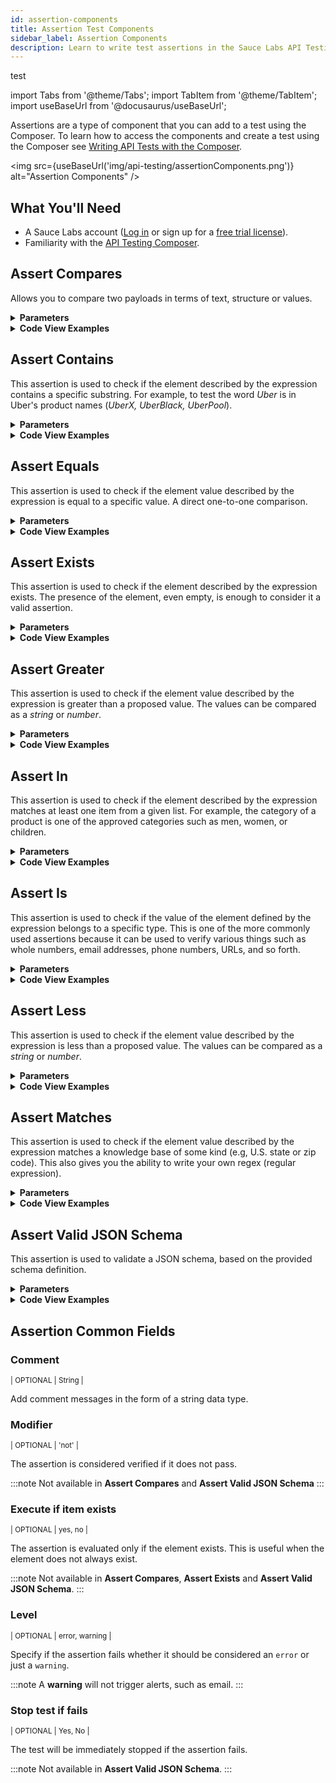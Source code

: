 ```yaml
---
id: assertion-components
title: Assertion Test Components
sidebar_label: Assertion Components
description: Learn to write test assertions in the Sauce Labs API Testing Composer.
---
```


test

import Tabs from '@theme/Tabs';
import TabItem from '@theme/TabItem';
import useBaseUrl from '@docusaurus/useBaseUrl';

Assertions are a type of component that you can add to a test using the Composer. To learn how to access the components and create a test using the Composer see [Writing API Tests with the Composer](/api-testing/composer/).

<img src={useBaseUrl('img/api-testing/assertionComponents.png')} alt="Assertion Components" />

## What You'll Need

- A Sauce Labs account ([Log in](https://accounts.saucelabs.com/am/XUI/#login/) or sign up for a [free trial license](https://saucelabs.com/sign-up)).
- Familiarity with the [API Testing Composer](/api-testing/composer/).

## Assert Compares

Allows you to compare two payloads in terms of text, structure or values.

<details><summary><strong>Parameters</strong></summary>

<table id="table-api">
  <tbody>
  <tr>
  <td colSpan='2'>Fields</td>
  </tr>
    <tr>
     <td><strong>Expression 1</strong></td>
     <td><p><small>| REQUIRED | STRING |</small></p><p>The first payload you want to compare.</p></td>
    </tr>
    <tr>
     <td><strong>Expression 2</strong></td>
     <td><p><small>| REQUIRED | STRING |</small></p><p>The second payload you want to compare.</p></td>
    </tr>
    <tr>
     <td><strong>Mode</strong></td>
     <td><p><small>| REQUIRED | Text, values, structure |</small></p><p>The comparator you wish to use. <code>text</code> compares the text of the two payloads as plain text, <code>values</code> compares the two payloads regardless the text layout, <code>structure</code> compares only the structure of the two payloads.</p></td>
    </tr>
    <tr>
     <td><strong>Strict</strong></td>
     <td><p><small>| OPTIONAL | Yes, No |</small></p><p>Comparison includes data types. </p></td>
    </tr>
  </tbody>
</table>

See also [Common Fields](#assertion-common-fields)

<img src={useBaseUrl('img/api-testing/compares.png')} alt="Assertion Compares Pic"/>

</details>
<details><summary><strong>Code View Examples</strong></summary>

```yaml
- id: assert-compares
  expression1: payload1
  expression2: payload2
  mode: text
  strict: 'false'
```

```yaml
- id: assert-compares
  expression1: payload1
  expression2: payload2
  mode: values
  strict: 'false'
```

```yaml
- id: assert-compares
  expression1: payload1
  expression2: payload2
  mode: structure
  strict: 'false'
```

</details>

## Assert Contains

This assertion is used to check if the element described by the expression contains a specific substring. For example, to test the word _Uber_ is in Uber's product names (_UberX, UberBlack, UberPool_).

<details><summary><strong>Parameters</strong></summary>

<table id="table-api">
  <tbody>
  <tr>
  <td colSpan='2'>Fields</td>
  </tr>
    <tr>
     <td><strong>Expression</strong></td>
     <td><p><small>| REQUIRED | Expression |</small></p><p>The path to the element we want to operate on (e.g., <code>payload.ProductID</code>). See <a href="/api-testing/composer/expressions/">Using Expressions</a> for more details.</p></td>
    </tr>
    <tr>
     <td><strong>Value</strong></td>
     <td><p><small>| REQUIRED | String, Number, Boolean |</small></p><p>The value we want to compare the expression to.</p></td>
    </tr>
    <tr>
     <td><strong>Type</strong></td>
     <td><p><small>| OPTIONAL | Auto, String, Number, Boolean |</small></p><p>The type of the value. <code>Auto</code> means the engine will try to identify the type of the value.</p></td>
    </tr>
  </tbody>
</table>

See also [Common Fields](#assertion-common-fields)

</details>
<details><summary><strong>Code View Examples</strong></summary>

```yaml
- id: assert-contains
  expression: data.url
  value: domain.com
```

```yaml
- id: assert-contains
  expression: data.id
  value: ${id}
```

</details>

## Assert Equals

This assertion is used to check if the element value described by the expression is equal to a specific value. A direct one-to-one comparison.

<details><summary><strong>Parameters</strong></summary>

<table id="table-api">
  <tbody>
  <tr>
  <td colSpan='2'>Fields</td>
  </tr>
   <tr>
     <td><strong>Expression</strong></td>
     <td><p><small>| REQUIRED | Expression |</small></p><p>The path to the element we want to operate on (e.g., <code>payload.ProductID</code>). See <a href="/api-testing/composer/expressions/">Using Expressions</a> for more details.</p></td>
    </tr>
    <tr>
     <td><strong>Value</strong></td>
     <td><p><small>| REQUIRED | String, Number, Boolean |</small></p><p>The value we want to compare the expression to.</p></td>
    </tr>
    <tr>
     <td><strong>Type</strong></td>
     <td><p><small>| OPTIONAL | Auto, String, Number, Boolean |</small></p><p>The type of the value. <code>Auto</code> means the engine will try to identify the type of the value.</p></td>
    </tr>
  </tbody>
</table>

See also [Common Fields](#assertion-common-fields)

</details>
<details><summary><strong>Code View Examples</strong></summary>

```yaml
- id: assert-equals
  expression: data.code
  value: '500'
```

```yaml
- id: assert-equals
  expression: data.code
  value: 500
```

</details>

## Assert Exists

This assertion is used to check if the element described by the expression exists. The presence of the element, even empty, is enough to consider it a valid assertion.

<details><summary><strong>Parameters</strong></summary>

<table id="table-api">
  <tbody>
  <tr>
  <td colSpan='2'>Fields</td>
  </tr>
    <tr>
     <td><strong>Expression</strong></td>
     <td><p><small>| REQUIRED | Expression |</small></p><p>The path to the element we want to operate on (e.g., <code>payload.ProductID</code>). See <a href="/api-testing/composer/expressions/">Using Expressions</a> for more details.</p></td>
    </tr>
  </tbody>
</table>

See also [Common Fields](#assertion-common-fields)

</details>
<details><summary><strong>Code View Examples</strong></summary>

```yaml
- id: assert-exists
  expression: data.id
```

</details>

## Assert Greater

This assertion is used to check if the element value described by the expression is greater than a proposed value. The values can be compared as a _string_ or _number_.

<details><summary><strong>Parameters</strong></summary>

<table id="table-api">
  <tbody>
  <tr>
  <td colSpan='2'>Fields</td>
  </tr>
    <tr>
     <td><strong>Expression</strong></td>
     <td><p><small>| REQUIRED | Expression |</small></p><p>The path to the element we want to operate on (e.g., <code>payload.ProductID</code>). See <a href="/api-testing/composer/expressions/">Using Expressions</a> for more details.</p></td>
    </tr>
    <tr>
     <td><strong>Value</strong></td>
     <td><p><small>| REQUIRED | String, Number |</small></p><p>The value we want to compare the expression to.</p></td>
    </tr>
  </tbody>
</table>

See also [Common Fields](#assertion-common-fields)

</details>
<details><summary><strong>Code View Examples</strong></summary>

```yaml
- id: assert-greater
  expression: data.code
  value: 4503
```

</details>

## Assert In

This assertion is used to check if the element described by the expression matches at least one item from a given list. For example, the category of a product is one of the approved categories such as men, women, or children.

<details><summary><strong>Parameters</strong></summary>

<table id="table-api">
  <tbody>
  <tr>
  <td colSpan='2'>Fields</td>
  </tr>
    <tr>
     <td><strong>Expression</strong></td>
     <td><p><small>| REQUIRED | Expression |</small></p><p>The path to the element we want to operate on (e.g., <code>payload.ProductID</code>). See <a href="/api-testing/composer/expressions/">Using Expressions</a> for more details.</p></td>
    </tr>
    <tr>
     <td><strong>Value</strong></td>
     <td><p><small>| REQUIRED | String, Number |</small></p><p>The value we want to compare the expression to.</p></td>
    </tr>
  </tbody>
</table>

See also [Common Fields](#assertion-common-fields).

</details>
<details><summary><strong>Code View Examples</strong></summary>

```yaml
- id: assert-in
  expression: data.type
  value:
  - ebook
  - paperbook
```

```yaml
- id: assert-in
  expression: data.price
  value:
  - '5.50'
  - '7'
  - '9.79'
```

</details>

## Assert Is

This assertion is used to check if the value of the element defined by the expression belongs to a specific type. This is one of the more commonly used assertions because it can be used to verify various things such as whole numbers, email addresses, phone numbers, URLs, and so forth.

<details><summary><strong>Parameters</strong></summary>

<table id="table-api">
  <tbody>
  <tr>
  <td colSpan='2'>Fields</td>
  </tr>
    <tr>
     <td><strong>Expression</strong></td>
     <td><p><small>| REQUIRED | Expression |</small></p><p>The path to the element we want to operate on (e.g., <code>payload.ProductID</code>). See <a href="/api-testing/composer/expressions/">Using Expressions</a> for more details.</p></td>
    </tr>
    <tr>
     <td><strong>Type</strong></td>
    <td><p><small>| REQUIRED | Integer, float, url, boolean, phone, email, map, array |</small></p><p>The data type of the value. <code>integer</code> checks if field is an integer value, <code>float</code> checks if field is a decimal value, <code>url</code> checks if the field is a well formatted url, <code>boolean</code> checks if field is a boolean value, <code>phone</code> checks if field contains a valid phone number format, <code>email</code> checks if field is a valid email format, <code>map</code> checks if field is a map type, <code>array</code> checks if the field is an array.</p></td>
    </tr>
  </tbody>
</table>

See also [Common Fields](#assertion-common-fields)

</details>
<details><summary><strong>Code View Examples</strong></summary>

```yaml
- id: assert-is
  expression: data.id
  type: integer
```

</details>

## Assert Less

This assertion is used to check if the element value described by the expression is less than a proposed value. The values can be compared as a _string_ or _number_.

<details><summary><strong>Parameters</strong></summary>

<table id="table-api">
  <tbody>
  <tr>
  <td colSpan='2'>Fields</td>
  </tr>
    <tr>
     <td><strong>Expression</strong></td>
     <td><p><small>| REQUIRED | Expression |</small></p><p>The path to the element we want to operate on (e.g., <code>payload.ProductID</code>). See <a href="/api-testing/composer/expressions/">Using Expressions</a> for more details.</p></td>
    </tr>
    <tr>
     <td><strong>Value</strong></td>
     <td><p><small>| REQUIRED | String, Number |</small></p><p>The value we want to compare the expression to.</p></td>
    </tr>
  </tbody>
</table>

See also [Common Fields](#assertion-common-fields)

</details>
<details><summary><strong>Code View Examples</strong></summary>

```yaml
- id: assert-less
  expression: data.code
  value: 4503
```

</details>

## Assert Matches

This assertion is used to check if the element value described by the expression matches a knowledge base of some kind (e.g, U.S. state or zip code). This also gives you the ability to write your own regex (regular expression).

<details><summary><strong>Parameters</strong></summary>

<table id="table-api">
  <tbody>
  <tr>
  <td colSpan='2'>Fields</td>
  </tr>
    <tr>
     <td><strong>Expression</strong></td>
     <td><p><small>| REQUIRED | Expression |</small></p><p>The path to the element we want to operate on (e.g., <code>payload.ProductID</code>). See <a href="/api-testing/composer/expressions/">Using Expressions</a> for more details.</p></td>
    </tr>
    <tr>
     <td><strong>Type</strong></td>
     <td><p><small>| REQUIRED | 'regex', 'US Zipcode', 'USState', 'credit card', 'country codes', 'currency codes' |</small></p><p>The data type of the value. <code>regex</code> if you want to evaluate the field as a regular expression (specified in regex value), <code>US Zipcode</code> checks if the field is a valid US zip code, <code>US State</code> checks if the field is a valid US State (i.e., 'NY'), <code>credit card</code> checks if the field contains a valid credit card number from the most popular credit cards (i.e. VISA, Mastercard, AMEX), <code>country code</code> checks if the field contains a valid country code (i.e., 'US', 'FR', 'DK'), <code> currency code</code> checks if the fields is a valid currency (i.e., 'USD', 'EUR').</p></td>
    </tr>
    <tr>
     <td><strong>Regex value</strong></td>
     <td><p><small>| REQUIRED, if type is 'regex' | String |</small></p><p>Specify the regular expression you want to use for checking the expression. </p></td>
    </tr>
  </tbody>
</table>

See also [Common Fields](#assertion-common-fields)

</details>
<details><summary><strong>Code View Examples</strong></summary>

```yaml
- id: assert-matches
  expression: data.zipcode
  type: us_zipcodes
```

</details>

## Assert Valid JSON Schema

This assertion is used to validate a JSON schema, based on the provided schema definition.

<details><summary><strong>Parameters</strong></summary>

<table id="table-api">
  <tbody>
  <tr>
  <td colSpan='2'>Fields</td>
  </tr>
    <tr>
     <td><strong>Expression</strong></td>
     <td><p><small>| REQUIRED | Expression |</small></p><p>The path to the element we want to operate on (e.g., <code>payload.ProductID</code>). See <a href="/api-testing/composer/expressions/">Using Expressions</a> for more details.</p></td>
    </tr>
    <tr>
     <td><strong>JSON Schema</strong></td>
     <td><p><small>| REQUIRED | JSON schema definition |</small></p><p>The JSON schema definition. This will be used to validate the JSON passed in the expression field.</p></td>
    </tr>
  </tbody>
</table>

See also [Comment](#comment)

</details>
<details><summary><strong>Code View Examples</strong></summary>

```yaml
- id: set
  var: json_success
  mode: lang
  lang: template
  body: '{ "rectangle" : { "a" : 15, "b" : 5 } }'
```

```yaml
- id: assert-valid-jsonschema
  expression: json_success
  body: |-
    {
      "type": "object",
      "properties": {
        "rectangle": {
          "$ref": "#/definitions/Rectangle"
        }
      },
      "definitions": {
        "size": {
          "type": "number",
          "minimum": 0
        },
        "Rectangle": {
          "type": "object",
          "properties": {
            "a": {
              "$ref": "#/definitions/size"
            },
            "b": {
              "$ref": "#/definitions/size"
            }
          }
        }
      }
    }
```

</details>

## Assertion Common Fields

### Comment

<p><small>| OPTIONAL | String |</small></p>
Add comment messages in the form of a string data type.

### Modifier

<p><small>| OPTIONAL | 'not' |</small></p>
The assertion is considered verified if it does not pass.

:::note
Not available in **Assert Compares** and **Assert Valid JSON Schema**
:::

### Execute if item exists

<p><small>| OPTIONAL | yes, no |</small></p>
The assertion is evaluated only if the element exists. This is useful when the element does not always exist.

:::note
Not available in **Assert Compares**, **Assert Exists** and **Assert Valid JSON Schema**.
:::

### Level

<p><small>| OPTIONAL | error, warning |</small></p>
Specify if the assertion fails whether it should be considered an <code>error</code> or just a <code>warning</code>.

:::note
A **warning** will not trigger alerts, such as email.
:::

### Stop test if fails

<p><small>| OPTIONAL | Yes, No |</small></p>
The test will be immediately stopped if the assertion fails.

:::note
Not available in **Assert Valid JSON Schema**.
:::
